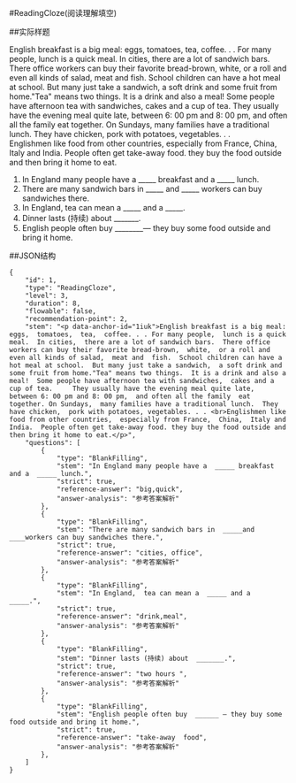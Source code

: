#ReadingCloze(阅读理解填空)

##实际样题

English breakfast is a big meal: eggs,  tomatoes,  tea,  coffee. . . For many people,  lunch is a quick meal.  In cities,  there are a lot of sandwich bars.  There office workers can buy their favorite bread-brown,  white,  or a roll and even all kinds of salad,  meat and  fish.  School children can have a hot meal at school.  But many just take a sandwich,  a soft drink and some fruit from home."Tea" means two things.  It is a drink and also a meal!  Some people have afternoon tea with sandwiches,  cakes and a cup of tea.     They usually have the evening meal quite late,  between 6: 00 pm and 8: 00 pm,  and often all the family  eat together. On Sundays,  many families have a traditional lunch.  They have chicken,  pork with potatoes, vegetables. . .     
Englishmen like food from other countries,  especially from France,  China,  Italy and India.  People often get take-away food. they buy the food outside and then bring it home to eat.

1. In England many people have a  _____ breakfast and a  _____ lunch.
2. There are many sandwich bars in  _____ and  _____ workers can buy sandwiches there.
3. In England,  tea can mean a  _____ and a  _____.
4. Dinner lasts (持续) about _______.
5. English people often buy  ________— they buy some food outside and bring it home.  

##JSON结构

	{
		"id": 1,						
		"type": "ReadingCloze",			
		"level": 3,						
		"duration": 8,					
		"flowable": false,				
		"recommendation-point": 2,		
		"stem": "<p data-anchor-id="1iuk">English breakfast is a big meal: eggs,  tomatoes,  tea,  coffee. . . For many people,  lunch is a quick meal.  In cities,  there are a lot of sandwich bars.  There office workers can buy their favorite bread-brown,  white,  or a roll and even all kinds of salad,  meat and  fish.  School children can have a hot meal at school.  But many just take a sandwich,  a soft drink and some fruit from home."Tea" means two things.  It is a drink and also a meal!  Some people have afternoon tea with sandwiches,  cakes and a cup of tea.     They usually have the evening meal quite late,  between 6: 00 pm and 8: 00 pm,  and often all the family  eat together. On Sundays,  many families have a traditional lunch.  They have chicken,  pork with potatoes, vegetables. . . <br>Englishmen like food from other countries,  especially from France,  China,  Italy and India.  People often get take-away food. they buy the food outside and then bring it home to eat.</p>",
		"questions": [
			{
				"type": "BlankFilling",		
				"stem": "In England many people have a  _____ breakfast and a  _____ lunch.",	
				"strict": true,	
				"reference-answer": "big,quick",		
				"answer-analysis": "参考答案解析"
			},
			{
				"type": "BlankFilling",		
				"stem": "There are many sandwich bars in  _____and ____workers can buy sandwiches there.",	
				"strict": true,	
				"reference-answer": "cities, office",		
				"answer-analysis": "参考答案解析"
			},
			{
				"type": "BlankFilling",		
				"stem": "In England,  tea can mean a  _____ and a  _____.",	
				"strict": true,	
				"reference-answer": "drink,meal",		
				"answer-analysis": "参考答案解析"
			},
			{
				"type": "BlankFilling",		
				"stem": "Dinner lasts (持续) about  _______.",	
				"strict": true,	
				"reference-answer": "two hours ",		
				"answer-analysis": "参考答案解析"
			},
			{
				"type": "BlankFilling",		
				"stem": "English people often buy  ______ — they buy some food outside and bring it home.",	
				"strict": true,	
				"reference-answer": "take-away  food",		
				"answer-analysis": "参考答案解析"
			},
		]
	}
